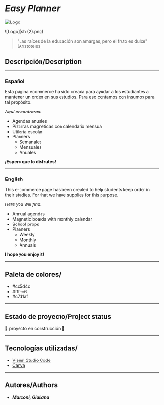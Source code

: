 # ***Easy Planner***

![Logo](https://www.canva.com/design/DAFNVhTWsNA/view)

![Logo](sh (2).png)

> "Las raíces de la educación son amargas, pero el fruto es dulce" (Aristóteles)

## Descripción/Description
________________________________________________________________
### **Español**

Esta página ecommerce ha sido creada para ayudar a los estudiantes a mantener un orden en sus estudios. Para eso contamos con insumos para tal propósito.

*Aquí encontraras:*
- Agendas anuales
- Pizarras magneticas con calendario mensual
- Utilería escolar
- Planners
    - Semanales
    - Mensuales
    - Anuales

**¡Espero que lo disfrutes!**

___

### **English**

This e-commerce page has been created to help students keep order in their studies. For that we have supplies for this purpose.

*Here you will find:*
- Annual agendas
- Magnetic boards with monthly calendar
- School props
- Planners
    - Weekly
    - Monthly
    - Annuals

**I hope you enjoy it!**
___
## Paleta de colores/
- #cc5d4c
- #fffec6
- #c7d1af
___
## Estado de proyecto/Project status
:construction: proyecto en construcción :construction: 
________________________________________________________________
## Tecnologías utilizadas/
- [Visual Studio Code](https://code.visualstudio.com/)
- [Canva](https://www.canva.com/)
________________________________________________________________
## Autores/Authors
- ***Marconi, Giuliana***






